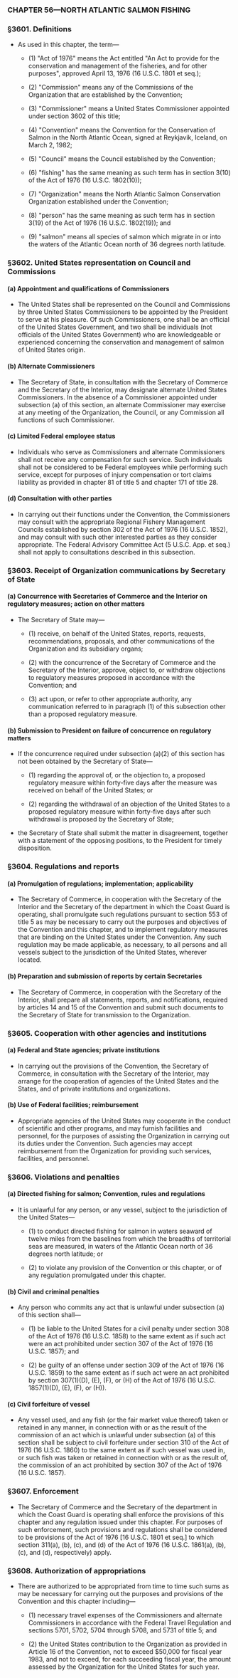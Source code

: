 ### **CHAPTER 56—NORTH ATLANTIC SALMON FISHING**

### §3601. Definitions
* As used in this chapter, the term—

  * (1) "Act of 1976" means the Act entitled "An Act to provide for the conservation and management of the fisheries, and for other purposes", approved April 13, 1976 (16 U.S.C. 1801 et seq.);

  * (2) "Commission" means any of the Commissions of the Organization that are established by the Convention;

  * (3) "Commissioner" means a United States Commissioner appointed under section 3602 of this title;

  * (4) "Convention" means the Convention for the Conservation of Salmon in the North Atlantic Ocean, signed at Reykjavik, Iceland, on March 2, 1982;

  * (5) "Council" means the Council established by the Convention;

  * (6) "fishing" has the same meaning as such term has in section 3(10) of the Act of 1976 (16 U.S.C. 1802(10));

  * (7) "Organization" means the North Atlantic Salmon Conservation Organization established under the Convention;

  * (8) "person" has the same meaning as such term has in section 3(19) of the Act of 1976 (16 U.S.C. 1802(19)); and

  * (9) "salmon" means all species of salmon which migrate in or into the waters of the Atlantic Ocean north of 36 degrees north latitude.

### §3602. United States representation on Council and Commissions
#### (a) Appointment and qualifications of Commissioners
* The United States shall be represented on the Council and Commissions by three United States Commissioners to be appointed by the President to serve at his pleasure. Of such Commissioners, one shall be an official of the United States Government, and two shall be individuals (not officials of the United States Government) who are knowledgeable or experienced concerning the conservation and management of salmon of United States origin.

#### (b) Alternate Commissioners
* The Secretary of State, in consultation with the Secretary of Commerce and the Secretary of the Interior, may designate alternate United States Commissioners. In the absence of a Commissioner appointed under subsection (a) of this section, an alternate Commissioner may exercise at any meeting of the Organization, the Council, or any Commission all functions of such Commissioner.

#### (c) Limited Federal employee status
* Individuals who serve as Commissioners and alternate Commissioners shall not receive any compensation for such service. Such individuals shall not be considered to be Federal employees while performing such service, except for purposes of injury compensation or tort claims liability as provided in chapter 81 of title 5 and chapter 171 of title 28.

#### (d) Consultation with other parties
* In carrying out their functions under the Convention, the Commissioners may consult with the appropriate Regional Fishery Management Councils established by section 302 of the Act of 1976 (16 U.S.C. 1852), and may consult with such other interested parties as they consider appropriate. The Federal Advisory Committee Act (5 U.S.C. App. et seq.) shall not apply to consultations described in this subsection.

### §3603. Receipt of Organization communications by Secretary of State
#### (a) Concurrence with Secretaries of Commerce and the Interior on regulatory measures; action on other matters
* The Secretary of State may—

  * (1) receive, on behalf of the United States, reports, requests, recommendations, proposals, and other communications of the Organization and its subsidiary organs;

  * (2) with the concurrence of the Secretary of Commerce and the Secretary of the Interior, approve, object to, or withdraw objections to regulatory measures proposed in accordance with the Convention; and

  * (3) act upon, or refer to other appropriate authority, any communication referred to in paragraph (1) of this subsection other than a proposed regulatory measure.

#### (b) Submission to President on failure of concurrence on regulatory matters
* If the concurrence required under subsection (a)(2) of this section has not been obtained by the Secretary of State—

  * (1) regarding the approval of, or the objection to, a proposed regulatory measure within forty-five days after the measure was received on behalf of the United States; or

  * (2) regarding the withdrawal of an objection of the United States to a proposed regulatory measure within forty-five days after such withdrawal is proposed by the Secretary of State;


* the Secretary of State shall submit the matter in disagreement, together with a statement of the opposing positions, to the President for timely disposition.

### §3604. Regulations and reports
#### (a) Promulgation of regulations; implementation; applicability
* The Secretary of Commerce, in cooperation with the Secretary of the Interior and the Secretary of the department in which the Coast Guard is operating, shall promulgate such regulations pursuant to section 553 of title 5 as may be necessary to carry out the purposes and objectives of the Convention and this chapter, and to implement regulatory measures that are binding on the United States under the Convention. Any such regulation may be made applicable, as necessary, to all persons and all vessels subject to the jurisdiction of the United States, wherever located.

#### (b) Preparation and submission of reports by certain Secretaries
* The Secretary of Commerce, in cooperation with the Secretary of the Interior, shall prepare all statements, reports, and notifications, required by articles 14 and 15 of the Convention and submit such documents to the Secretary of State for transmission to the Organization.

### §3605. Cooperation with other agencies and institutions
#### (a) Federal and State agencies; private institutions
* In carrying out the provisions of the Convention, the Secretary of Commerce, in consultation with the Secretary of the Interior, may arrange for the cooperation of agencies of the United States and the States, and of private institutions and organizations.

#### (b) Use of Federal facilities; reimbursement
* Appropriate agencies of the United States may cooperate in the conduct of scientific and other programs, and may furnish facilities and personnel, for the purposes of assisting the Organization in carrying out its duties under the Convention. Such agencies may accept reimbursement from the Organization for providing such services, facilities, and personnel.

### §3606. Violations and penalties
#### (a) Directed fishing for salmon; Convention, rules and regulations
* It is unlawful for any person, or any vessel, subject to the jurisdiction of the United States—

  * (1) to conduct directed fishing for salmon in waters seaward of twelve miles from the baselines from which the breadths of territorial seas are measured, in waters of the Atlantic Ocean north of 36 degrees north latitude; or

  * (2) to violate any provision of the Convention or this chapter, or of any regulation promulgated under this chapter.

#### (b) Civil and criminal penalties
* Any person who commits any act that is unlawful under subsection (a) of this section shall—

  * (1) be liable to the United States for a civil penalty under section 308 of the Act of 1976 (16 U.S.C. 1858) to the same extent as if such act were an act prohibited under section 307 of the Act of 1976 (16 U.S.C. 1857); and

  * (2) be guilty of an offense under section 309 of the Act of 1976 (16 U.S.C. 1859) to the same extent as if such act were an act prohibited by section 307(1)(D), (E), (F), or (H) of the Act of 1976 (16 U.S.C. 1857(1)(D), (E), (F), or (H)).

#### (c) Civil forfeiture of vessel
* Any vessel used, and any fish (or the fair market value thereof) taken or retained in any manner, in connection with or as the result of the commission of an act which is unlawful under subsection (a) of this section shall be subject to civil forfeiture under section 310 of the Act of 1976 (16 U.S.C. 1860) to the same extent as if such vessel was used in, or such fish was taken or retained in connection with or as the result of, the commission of an act prohibited by section 307 of the Act of 1976 (16 U.S.C. 1857).

### §3607. Enforcement
* The Secretary of Commerce and the Secretary of the department in which the Coast Guard is operating shall enforce the provisions of this chapter and any regulation issued under this chapter. For purposes of such enforcement, such provisions and regulations shall be considered to be provisions of the Act of 1976 [16 U.S.C. 1801 et seq.] to which section 311(a), (b), (c), and (d) of the Act of 1976 (16 U.S.C. 1861(a), (b), (c), and (d), respectively) apply.

### §3608. Authorization of appropriations
* There are authorized to be appropriated from time to time such sums as may be necessary for carrying out the purposes and provisions of the Convention and this chapter including—

  * (1) necessary travel expenses of the Commissioners and alternate Commissioners in accordance with the Federal Travel Regulation and sections 5701, 5702, 5704 through 5708, and 5731 of title 5; and

  * (2) the United States contribution to the Organization as provided in Article 16 of the Convention, not to exceed $50,000 for fiscal year 1983, and not to exceed, for each succeeding fiscal year, the amount assessed by the Organization for the United States for such year.